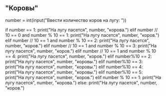 ## "Коровы"

number = int(input("Ввести количество коров на лугу: "))

if number == 1:
    print("На лугу пасется", number, "коровa.")
elif number // 10 == 0 and number % 10 == 1:
    print("На лугу пасется", number, "коров.")
elif number // 10 == 1 and number % 10 == 2:
    print("На лугу пасется", number, "коров.")
elif number // 10 == 1 and number % 10 == 3:
    print("На лугу пасется", number, "коров.")
elif number // 10 == 1 and number % 10 == 4:
    print("На лугу пасется", number, "коров.")
elif number%10 == 2:
    print("На лугу пасется", number, "коровы.")
elif number%10 == 3:
    print("На лугу пасется", number, "коровы.")
elif number%10 == 4:
    print("На лугу пасется", number, "коровы.")
elif number%10 == 5:
    print("На лугу пасется", number, "коров.")
elif number % 10 == 1:
    print("На лугу пасется", number, "корова.")
else:
    print("На лугу пасется", number, "коров.")
